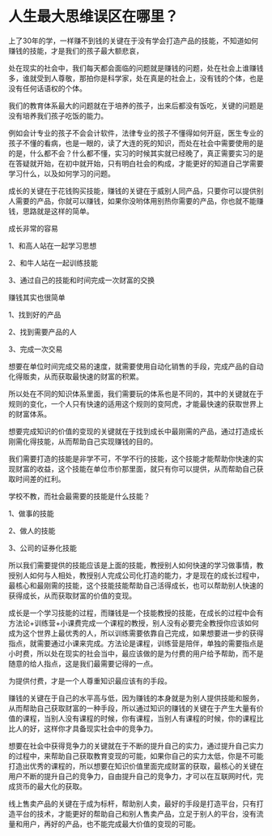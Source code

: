 # 人生最大思维误区在哪里？

上了30年的学，一样赚不到钱的关键在于没有学会打造产品的技能，不知道如何赚钱的技能，才是我们的孩子最大额悲哀，

处在现实的社会中，我们每天都会面临的问题就是赚钱的问题，处在社会上谁赚钱多，谁就受到人尊敬，那拍你是科学家，处在真是的社会上，没有钱的个体，也是没有任何话语权的个体。

我们的教育体系最大的问题就在于培养的孩子，出来后都没有饭吃，关键的问题是没有培养我们孩子吃饭的能力。

例如会计专业的孩子不会会计软件，法律专业的孩子不懂得如何开庭，医生专业的孩子不懂的看病，也是一眼的，读了大连的死的知识，而处在社会中需要使用的是的是，什么都不会？什么都不懂，实习的时候其实就已经晚了，真正需要实习的是在答疑就开始，在初中就开始，只有明白社会的构成，才能更好的知道自己学需要学习什么，以及如何学习的问题。

成长的关键在于花钱购买技能，赚钱的关键在于威别人同产品，只要你可以提供别人需要的产品，你就可以赚钱，如果你没哟体用别热你需要的产品，你也就不能赚钱，思路就是这样的简单。

成长非常的容易

1、和高人站在一起学习思想

2、和牛人站在一起训练技能

3、通过自己的技能和时间完成一次财富的交换

赚钱其实也很简单

1、找到好的产品

2、找到需要产品的人

3、完成一次交易

想要在单位时间完成交易的速度，就需要使用自动化销售的手段，完成产品的自动化得贩卖，从而获取最快速的财富的积累。

所以处在不同的知识体系里面，我们需要玩的体系也是不同的，其中的关键就在于规则的变化，一个人只有快速的适用这个规则的变阿虎，才能最快速的获取世界上的财富体系。

想要完成知识的价值的变现的关键就在于找到成长中最刚需的产品，通过打造成长刚需化得技能，从而帮助自己实现赚钱的目的。

我们需要打造的技能是非学不可，不学不行的技能，这个技能才能帮助你快速的实现财富的收益，这个技能在单位市价那里面，就只有你可以提供，从而帮助自己获取时间差的红利。

学校不教，而社会最需要的技能是什么技能？

1、做事的技能

2、做人的技能

3、公司的证券化技能

所以我们需要提供的技能应该是上面的技能，教授别人如何快速的学习做事情，教授别人如何与人相处，教授别人完成公司化打造的能力，才是现在的成长过程中，最核心和最刚需的技能，这个技能技能帮助自己活得成长，也可以帮助别人快速的获得成长，从而获取财富的价值的变现。

成长是一个学习技能的过程，而赚钱是一个技能教授的技能，在成长的过程中会有方法论+训练营+小课费完成一个课程的教授，别人没有必要完全教授你应该如何成为这个世界上最优秀的人，所以训练需要依靠自己完成，如果想要进一步的获得指点，就需要通过小课来完成。方法论是课程，训练营是陪伴，单独的需要指点是小时费，所以处在现实的社会当中，最应该做的是为付费的用户给予帮助，而不是随意的给人指点，这是我们最需要记得的一点。

为提供付费，才是一个人尊重知识最应该有的手段。

赚钱的关键在于自己的水平高与低，因为赚钱的本身就是为别人提供技能和服务，从而帮助自己获取财富的一种手段，所以通过知识的赚钱的关键在于产生大量有价值的课程，当别人没有课程的时候，你有课程，当别人有课程的时候，你的课程比比人的好，这样你才具备现实社会中的竞争力。

想要在社会中获得竞争力的关键就在于不断的提升自己的实力，通过提升自己实力的过程中，来帮助自己获取教育变现的可能，如果你自己的实力太低，你是不可能打造出优秀的课程的，所以想要在知识价值里面完成财富的获取，最核心的关键在用户不断的提升自己的竞争力，自由提升自己的竞争力，才可以在互联网时代，完成货币的最大化的获取。

线上售卖产品的关键在于成为标杆，帮助别人卖，最好的手段是打造平台，只有打造平台的技术，才能更好的帮助自己和别人售卖产品，立足于别人的平台，没有流量和用户，再好的产品，也不能完成最大价值的变现的可能。
